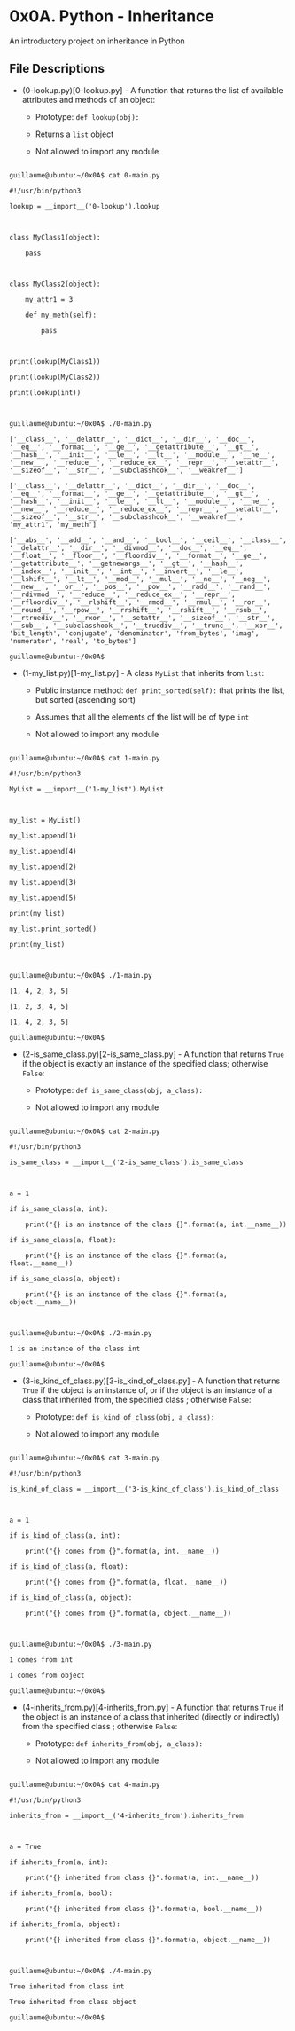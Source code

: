 # 0x0A. Python - Inheritance

An introductory project on inheritance in Python

## File Descriptions

* (0-lookup.py)[0-lookup.py] - A function that returns the list of available attributes and methods of an object:

  * Prototype: `def lookup(obj):`
  
  * Returns a `list` object
  
  * Not allowed to import any module
  
```

guillaume@ubuntu:~/0x0A$ cat 0-main.py

#!/usr/bin/python3

lookup = __import__('0-lookup').lookup



class MyClass1(object):

    pass
    


class MyClass2(object):

    my_attr1 = 3
    
    def my_meth(self):
    
        pass
	


print(lookup(MyClass1))

print(lookup(MyClass2))

print(lookup(int))



guillaume@ubuntu:~/0x0A$ ./0-main.py

['__class__', '__delattr__', '__dict__', '__dir__', '__doc__', '__eq__', '__format__', '__ge__', '__getattribute__', '__gt__', '__hash__', '__init__', '__le__', '__lt__', '__module__', '__ne__', '__new__', '__reduce__', '__reduce_ex__', '__repr__', '__setattr__', '__sizeof__', '__str__', '__subclasshook__', '__weakref__']

['__class__', '__delattr__', '__dict__', '__dir__', '__doc__', '__eq__', '__format__', '__ge__', '__getattribute__', '__gt__', '__hash__', '__init__', '__le__', '__lt__', '__module__', '__ne__', '__new__', '__reduce__', '__reduce_ex__', '__repr__', '__setattr__', '__sizeof__', '__str__', '__subclasshook__', '__weakref__', 'my_attr1', 'my_meth']

['__abs__', '__add__', '__and__', '__bool__', '__ceil__', '__class__', '__delattr__', '__dir__', '__divmod__', '__doc__', '__eq__', '__float__', '__floor__', '__floordiv__', '__format__', '__ge__', '__getattribute__', '__getnewargs__', '__gt__', '__hash__', '__index__', '__init__', '__int__', '__invert__', '__le__', '__lshift__', '__lt__', '__mod__', '__mul__', '__ne__', '__neg__', '__new__', '__or__', '__pos__', '__pow__', '__radd__', '__rand__', '__rdivmod__', '__reduce__', '__reduce_ex__', '__repr__', '__rfloordiv__', '__rlshift__', '__rmod__', '__rmul__', '__ror__', '__round__', '__rpow__', '__rrshift__', '__rshift__', '__rsub__', '__rtruediv__', '__rxor__', '__setattr__', '__sizeof__', '__str__', '__sub__', '__subclasshook__', '__truediv__', '__trunc__', '__xor__', 'bit_length', 'conjugate', 'denominator', 'from_bytes', 'imag', 'numerator', 'real', 'to_bytes']

guillaume@ubuntu:~/0x0A$

```

* (1-my_list.py)[1-my_list.py] - A class `MyList` that inherits from `list`:

  * Public instance method: `def print_sorted(self):` that prints the list, but sorted (ascending sort)
  
  * Assumes that all the elements of the list will be of type `int`
  
  * Not allowed to import any module
  
```

guillaume@ubuntu:~/0x0A$ cat 1-main.py

#!/usr/bin/python3

MyList = __import__('1-my_list').MyList



my_list = MyList()

my_list.append(1)

my_list.append(4)

my_list.append(2)

my_list.append(3)

my_list.append(5)

print(my_list)

my_list.print_sorted()

print(my_list)



guillaume@ubuntu:~/0x0A$ ./1-main.py

[1, 4, 2, 3, 5]

[1, 2, 3, 4, 5]

[1, 4, 2, 3, 5]

guillaume@ubuntu:~/0x0A$

```

* (2-is_same_class.py)[2-is_same_class.py] - A function that returns `True` if the object is exactly an instance of the specified class; otherwise `False`:

  * Prototype: `def is_same_class(obj, a_class):`
  
  * Not allowed to import any module
  
```

guillaume@ubuntu:~/0x0A$ cat 2-main.py

#!/usr/bin/python3

is_same_class = __import__('2-is_same_class').is_same_class



a = 1

if is_same_class(a, int):

    print("{} is an instance of the class {}".format(a, int.__name__))
    
if is_same_class(a, float):

    print("{} is an instance of the class {}".format(a, float.__name__))
    
if is_same_class(a, object):

    print("{} is an instance of the class {}".format(a, object.__name__))
    


guillaume@ubuntu:~/0x0A$ ./2-main.py

1 is an instance of the class int

guillaume@ubuntu:~/0x0A$

```

* (3-is_kind_of_class.py)[3-is_kind_of_class.py] - A function that returns `True` if the object is an instance of, or if the object is an instance of a class that inherited from, the specified class ; otherwise `False`:

  * Prototype: `def is_kind_of_class(obj, a_class):`
  
  * Not allowed to import any module
  
```

guillaume@ubuntu:~/0x0A$ cat 3-main.py

#!/usr/bin/python3

is_kind_of_class = __import__('3-is_kind_of_class').is_kind_of_class



a = 1

if is_kind_of_class(a, int):

    print("{} comes from {}".format(a, int.__name__))
    
if is_kind_of_class(a, float):

    print("{} comes from {}".format(a, float.__name__))
    
if is_kind_of_class(a, object):

    print("{} comes from {}".format(a, object.__name__))
    


guillaume@ubuntu:~/0x0A$ ./3-main.py

1 comes from int

1 comes from object

guillaume@ubuntu:~/0x0A$

```

* (4-inherits_from.py)[4-inherits_from.py] - A function that returns `True` if the object is an instance of a class that inherited (directly or indirectly) from the specified class ; otherwise `False`:

  * Prototype: `def inherits_from(obj, a_class):`
  
  * Not allowed to import any module
  
```

guillaume@ubuntu:~/0x0A$ cat 4-main.py

#!/usr/bin/python3

inherits_from = __import__('4-inherits_from').inherits_from



a = True

if inherits_from(a, int):

    print("{} inherited from class {}".format(a, int.__name__))
    
if inherits_from(a, bool):

    print("{} inherited from class {}".format(a, bool.__name__))
    
if inherits_from(a, object):

    print("{} inherited from class {}".format(a, object.__name__))
    


guillaume@ubuntu:~/0x0A$ ./4-main.py

True inherited from class int

True inherited from class object

guillaume@ubuntu:~/0x0A$

```

